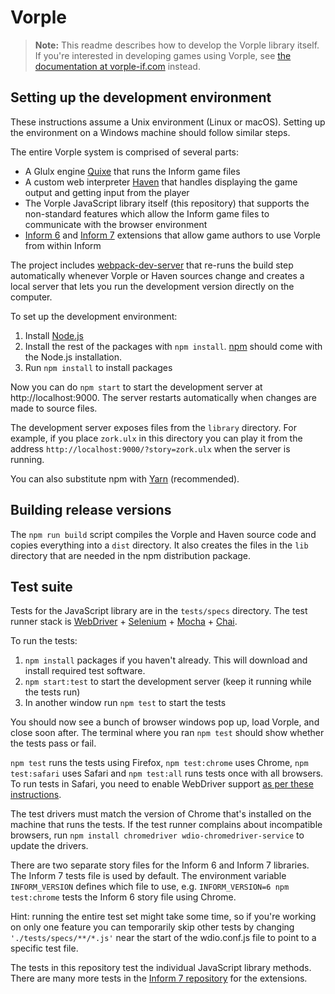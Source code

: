 # Vorple

> **Note:** This readme describes how to develop the Vorple library itself. If you're interested in developing games using Vorple, see [the documentation at vorple-if.com](https://vorple-if.com/docs/) instead.


## Setting up the development environment

These instructions assume a Unix environment (Linux or macOS). Setting up the environment on a Windows machine should follow similar steps.

The entire Vorple system is comprised of several parts:

* A Glulx engine [Quixe](https://github.com/erkyrath/quixe) that runs the Inform game files 
* A custom web interpreter [Haven](https://github.com/vorple/haven) that handles displaying the game output and getting input from the player
* The Vorple JavaScript library itself (this repository) that supports the non-standard features which allow the Inform game files to communicate with the browser environment 
* [Inform 6](https://github.com/vorple/inform6) and [Inform 7](https://github.com/vorple/inform7) extensions that allow game authors to use Vorple from within Inform

The project includes [webpack-dev-server](https://github.com/webpack/webpack-dev-server) that re-runs the build step automatically whenever Vorple or Haven sources change and creates a local server that lets you run the development version directly on the computer.

To set up the development environment:

1. Install [Node.js](https://nodejs.org)
2. Install the rest of the packages with `npm install`. [npm](https://www.npmjs.com) should come with the Node.js installation.  
3. Run `npm install` to install packages

Now you can do `npm start` to start the development server at http://localhost:9000. The server restarts automatically when changes are made to source files.

The development server exposes files from the `library` directory. For example, if you place `zork.ulx` in this directory you can play it from the address `http://localhost:9000/?story=zork.ulx` when the server is running.

You can also substitute npm with [Yarn](https://yarnpkg.com) (recommended). 


## Building release versions

The `npm run build` script compiles the Vorple and Haven source code and copies everything into a `dist` directory. It also creates the files in the `lib` directory that are needed in the npm distribution package.


## Test suite

Tests for the JavaScript library are in the `tests/specs` directory. The test runner stack is [WebDriver](http://webdriver.io) + [Selenium](https://www.seleniumhq.org) + [Mocha](https://mochajs.org) + [Chai](http://www.chaijs.com).

To run the tests:

1. `npm install` packages if you haven't already. This will download and install required test software. 
2. `npm start:test` to start the development server (keep it running while the tests run)
3. In another window run `npm test` to start the tests

You should now see a bunch of browser windows pop up, load Vorple, and close soon after. The terminal where you ran `npm test` should show whether the tests pass or fail.

`npm test` runs the tests using Firefox, `npm test:chrome` uses Chrome, `npm test:safari` uses Safari and `npm test:all` runs tests once with all browsers. To run tests in Safari, you need to enable WebDriver support [as per these instructions](https://developer.apple.com/documentation/webkit/testing_with_webdriver_in_safari#2957277).

The test drivers must match the version of Chrome that's installed on the machine that runs the tests. If the test runner complains about incompatible browsers, run `npm install chromedriver wdio-chromedriver-service` to update the drivers.

There are two separate story files for the Inform 6 and Inform 7 libraries. The Inform 7 tests file is used by default. The environment variable `INFORM_VERSION` defines which file to use, e.g. `INFORM_VERSION=6 npm test:chrome` tests the Inform 6 story file using Chrome. 

Hint: running the entire test set might take some time, so if you're working on only one feature you can temporarily skip other tests by changing `'./tests/specs/**/*.js'` near the start of the wdio.conf.js file to point to a specific test file.  

The tests in this repository test the individual JavaScript library methods. There are many more tests in the [Inform 7 repository](https://github.com/vorple/inform7) for the extensions.
